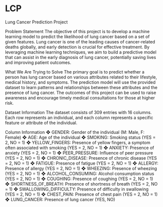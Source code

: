 # LCP
Lung Cancer Prediction Project

Problem Statement
The objective of this project is to develop a machine learning model to 
predict the likelihood of lung cancer based on a set of given features. Lung 
cancer is one of the leading causes of cancer-related deaths globally, and 
early detection is crucial for effective treatment. By leveraging machine 
learning techniques, we aim to build a predictive model that can assist in 
the early diagnosis of lung cancer, potentially saving lives and improving 
patient outcomes.

What We Are Trying to Solve 
The primary goal is to predict whether a person has lung cancer based on 
various attributes related to their lifestyle, medical history, and symptoms. 
The prediction model will use the provided dataset to learn patterns and 
relationships between these attributes and the presence of lung cancer. 
The outcomes of this project can be used to raise awareness and 
encourage timely medical consultations for those at higher risk.

Dataset Information 
The dataset consists of 309 entries with 16 columns. Each row represents 
an individual, and each column represents a specific feature or attribute of 
the individual.

Column Information 
❖ GENDER: Gender of the individual (M: Male, F: Female)
❖ AGE: Age of the individual
❖ SMOKING: Smoking status (YES = 2, NO = 1)
❖ YELLOW_FINGERS: Presence of yellow fingers, a symptom often 
associated with smoking (YES = 2, NO = 1)
❖ ANXIETY: Presence of anxiety (YES = 2, NO = 1)
❖ PEER_PRESSURE: Influence of peer pressure (YES = 2, NO = 1)
❖ CHRONIC_DISEASE: Presence of chronic disease (YES = 2, NO = 1)
❖ FATIGUE: Presence of fatigue (YES = 2, NO = 1)
❖ ALLERGY: Presence of allergy (YES = 2, NO = 1)
❖ WHEEZING: Presence of wheezing (YES = 2, NO = 1)
❖ ALCOHOL_CONSUMING: Alcohol consumption status (YES = 2, NO = 1)
❖ COUGHING: Presence of coughing (YES = 2, NO = 1)
❖ SHORTNESS_OF_BREATH: Presence of shortness of breath (YES = 2, NO = 1)
❖ SWALLOWING_DIFFICULTY: Presence of difficulty in swallowing (YES = 2, NO = 1)
❖ CHEST_PAIN: Presence of chest pain (YES = 2, NO = 1)
❖ LUNG_CANCER: Presence of lung cancer (YES, NO)
